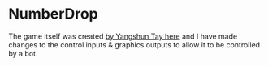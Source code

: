 # NumberDrop
The game itself was created [by Yangshun Tay here](https://github.com/yangshun/2048-python) and I have made changes to the control inputs & graphics outputs to allow it to be controlled by a bot.

